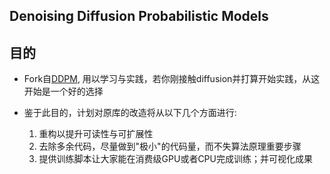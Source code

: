 ## Denoising Diffusion Probabilistic Models

## 目的
- Fork自[DDPM](https://github.com/abarankab/DDPM), 用以学习与实践，若你刚接触diffusion并打算开始实践，从这开始是一个好的选择

- 鉴于此目的，计划对原库的改造将从以下几个方面进行:
    1. 重构以提升可读性与可扩展性
    2. 去除多余代码，尽量做到"极小"的代码量，而不失算法原理重要步骤
    3. 提供训练脚本让大家能在消费级GPU或者CPU完成训练；并可视化成果
